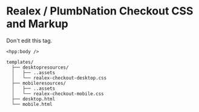 # Realex / PlumbNation Checkout CSS and Markup

Don't edit this tag.

```
<hpp:body />
```

```
templates/
  ├── desktopresources/
  │   ├── ..assets
  │   └── realex-checkout-desktop.css
  ├── mobileresources/
  │   ├── ..assets
  │   └── realex-checkout-mobile.css
  ├── desktop.html
  └── mobile.html
  ```